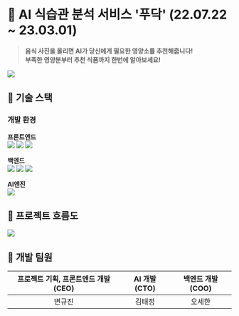 # 🥗 AI 식습관 분석 서비스 '푸닥' (22.07.22 ~ 23.03.01) 


> <b>음식 사진을 올리면 AI가 당신에게 필요한 영양소를 추천해줍니다!</b> </br>
> <b>부족한 영양분부터 추천 식품까지 한번에 알아보세요!</b> </br>

<img src="https://github.com/2jie0516/FooDoc/assets/102570281/027ce7b5-5197-4974-8317-5bad44719865">

## 🥗 기술 스택

### 개발 환경

<b>프론트엔드</b></br>
<img src="https://img.shields.io/badge/html5-E34F26?style=for-the-badge&logo=html5&logoColor=white"></a> 
<img src="https://img.shields.io/badge/css-1572B6?style=for-the-badge&logo=css3&logoColor=white"></a> 
<img src="https://img.shields.io/badge/javascript-F7DF1E?style=for-the-badge&logo=javascript&logoColor=black"></a>

<b>백엔드</b></br>
<img src="https://img.shields.io/badge/Python-3776AB?style=for-the-badge&logo=Python&logoColor=white"></a>
<img src="https://img.shields.io/badge/Flask-000000?style=for-the-badge&logo=Flask&logoColor=Black"></a>
<img src="https://img.shields.io/badge/mysql-4479A1?style=for-the-badge&logo=mysql&logoColor=white"></a>

<b>AI엔진</b></br>
<img src="https://img.shields.io/badge/YOLOv5-4479A1?style=for-the-badge&logo=YOLOv5&logoColor=white">



## 🥗 프로젝트 흐름도

<img src="https://github.com/2jie0516/FooDoc/assets/102570281/406335c1-2284-4b6f-8108-cce27646fdf1">


## 🥗 개발 팀원

|         프로젝트 기획, 프론트엔드 개발 (CEO)          |         AI 개발 (CTO)         |      백엔드 개발 (COO)         |
|:------------------------------------:|:----------------------------------:|:-------------------------------:|
|                 변규진                 |                김태정               |               오세한              |
